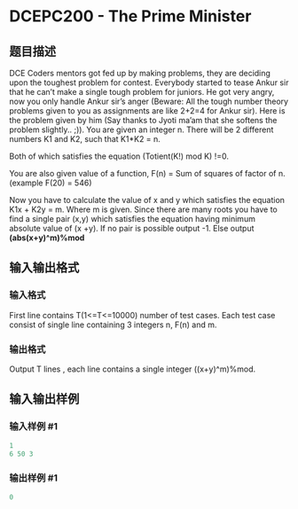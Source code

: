 # DCEPC200 - The Prime Minister

## 题目描述

DCE Coders mentors got fed up by making problems, they are deciding upon the toughest problem for contest. Everybody started to tease Ankur sir that he can’t make a single tough problem for juniors. He got very angry, now you only handle Ankur sir’s anger (Beware: All the tough number theory problems given to you as assignments are like 2+2=4 for Ankur sir). Here is the problem given by him (Say thanks to Jyoti ma’am that she softens the problem slightly.. ;)). You are given an integer n. There will be 2 different numbers K1 and K2, such that K1\*K2 = n.

Both of which satisfies the equation (Totient(K!) mod K) !=0.

You are also given value of a function, F(n) = Sum of squares of factor of n. (example F(20) = 546)

Now you have to calculate the value of x and y which satisfies the equation K1x + K2y = m. Where m is given. Since there are many roots you have to find a single pair (x,y) which satisfies the equation having minimum absolute value of (x +y). If no pair is possible output -1. Else output **(abs(x+y)^m)%mod**

## 输入输出格式

### 输入格式

First line contains T(1<=T<=10000) number of test cases. Each test case consist of single line containing 3 integers n, F(n) and m.

### 输出格式

Output T lines , each line contains a single integer ((x+y)^m)%mod.

## 输入输出样例

### 输入样例 #1

```cpp
1
6 50 3
```


### 输出样例 #1

```cpp
0
```


